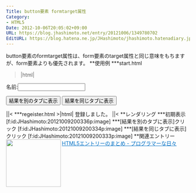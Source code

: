 ```yaml
---
Title: button要素 formtarget属性
Category:
- HTML5
Date: 2012-10-06T20:05:02+09:00
URL: https://blog.jhashimoto.net/entry/20121006/1349780702
EditURL: https://blog.hatena.ne.jp/JHashimoto/jhashimoto.hatenadiary.jp/atom/entry/12921228815717255686
---
```


button要素のformtarget属性は、form要素のtarget属性と同じ意味をもちますが、form要素よりも優先されます。
**使用例
***start.html
>|html|
<!DOCTYPE html>
<html lang="ja">
<head>
<title>Hello! HTML5</title>
<meta charset="UTF-8">
</head>
<body>
    <form action="./regeister.html" method="post" enctype="text/plain" id="order" target="_blank">
        <p>
            名前:<input type="text" id="name" />
        </p>
        <p>
	<button type="submit">結果を別のタブに表示</button>
        <button type="submit" formtarget="_self">結果を同じタブに表示</button>
        </p>
    </form>
</body>
||<
***regeister.html
>|html|
<!DOCTYPE html>
<html lang="ja">
<head>
<title>Hello! HTML5</title>
<meta charset="UTF-8">
</head>
<body>
登録しました。
</body>
||<
**レンダリング
***初期表示
[f:id:JHashimoto:20121009200336p:image]
***[結果を別のタブに表示]クリック
[f:id:JHashimoto:20121009200334p:image]
***[結果を同じタブに表示]クリック
[f:id:JHashimoto:20121009200333p:image]
**関連エントリー
<a href="http://d.hatena.ne.jp/JHashimoto/20120518/1337642816" target="_blank" rel="nofollow"><img class="alignleft" align="left" border="0" src="http://capture.heartrails.com/150x130/shadow?http://d.hatena.ne.jp/JHashimoto/20120518/1337642816" alt="" width="150" height="130" /></a><a style="color:#0070C5;" href="http://d.hatena.ne.jp/JHashimoto/20120518/1337642816" target="_blank" rel="nofollow">HTML5エントリーのまとめ - プログラマーな日々</a><a href="http://b.hatena.ne.jp/entry/http://d.hatena.ne.jp/JHashimoto/20120518/1337642816" target="_blank"><img border="0" src="http://b.hatena.ne.jp/entry/image/http://d.hatena.ne.jp/JHashimoto/20120518/1337642816" alt="" /></a><br style="clear:both;" />

